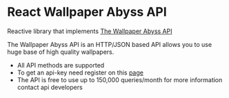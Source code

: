 # React Wallpaper Abyss API
Reactive library that implements [The Wallpaper Abyss API](https://wall.alphacoders.com/api.php) 

The Wallpaper Abyss API is an HTTP/JSON based API allows you to use huge base of high quality wallpapers.

- All API methods are supported
- To get an api-key need register on this [page](https://wall.alphacoders.com/api_signup.php)  
- The API is free to use up to 150,000 queries/month for more information contact api developers
